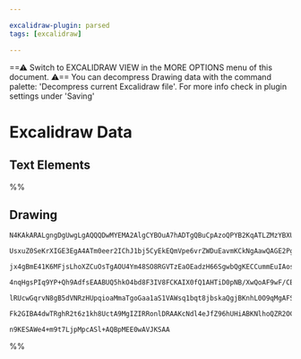 ```yaml
---

excalidraw-plugin: parsed
tags: [excalidraw]

---
```

==⚠  Switch to EXCALIDRAW VIEW in the MORE OPTIONS menu of this document. ⚠== You can decompress Drawing data with the command palette: 'Decompress current Excalidraw file'. For more info check in plugin settings under 'Saving'


# Excalidraw Data

## Text Elements
%%
## Drawing
```compressed-json
N4KAkARALgngDgUwgLgAQQQDwMYEMA2AlgCYBOuA7hADTgQBuCpAzoQPYB2KqATLZMzYBXUtiRoIACyhQ4zZAHoFAc0JRJQgEYA6bGwC2CgF7N6hbEcK4OCtptbErHALRY8RMpWdx8Q1TdIEfARcZgRmBShcZQUebQBGABYEmjoghH0EDihmbgBtcDBQMBKIEm4IIwB2RIAtAFYAZQAxfUSoAH02AElJSQARIQAhAAYADQAzVJLIWEQKicCETyp+

UsxuZ0SeKrXIGE3EgA4ATm0eer2IChJ1bj5CyEkEQmVpe6vrZWDuEavmKCkNgAawQAGE2Pg2KQKgBieIIBEI6alTS4bDA5RAoQcYgQqEwiSA6zMOC4QLZFGQCaEfD4RqwH4SQQeKkQAFA0EAdVukl+2kuj3ZgJBCAZMCZ6BZ5Su2LeHHCuTQ8SubDJ2DUB2VIz+Qqxwjg3WIStQeQAuldFrhMkbuBwhHSroRcVgKrgRmzsbiFcwTfbHUKwst7iMk

jx4gBmE41K6MFjsLhoXZCuOsTgAOU4Ym48SO8RGVTzEaOEadzH66SgwbQgKECCummEuIAosFMtkTearkI4MRcFXiDmqvV6vF84kTiMI4ldTMIEQOMC7Q78FcoRjq6gJgQwlc4GxnTl8o8wAUZiVZ+eRieLSez+eVSewPEb3tT0/LzMX+fb+f7zNnEfc8wB4V87yfQC3xAm9Hl/Uo4ECX0RHCY8r20EYdmnCNhzfEYEhLeoTmwwU0NzHCTzwkYADZ

4nqHgsPIq9YP+Qh9AdfsEAABUQ5hkO4bd8F3IV8FCKAIX0fQ1AHTiD0pNB/XwQoAF9wF/CBcDgOAGQ47hilmZ5MgqPtSCXNYGEIBAKCGdFMS9PFIWhOEJmclyUQgbARApKBuirfQGU5cEHMJdB4URMK3I80gvJ8jJrIxfUcXsgkKmJDhSXJLIoAizzMpi/RmlpelGXEKVIRlQp3Jy7I8v80UeWIO40DwkjIEi6LfNq0FxUldkysHMy2ty3yACVhH

lRUcwGqrvN8gB5dVNRzHUpqioaMmaTgoGaa1aS1VAWsq1bqt8jbskaQgjBKnhL0O9qMgAFSwKAAEEiGURN0GCCYspWu6/KiUgXqitgKGeXBB3kldfrW/Rm1xZ7gdBkIIfQckgVWCrBuOjIEfR+74BKiA7Lc5hsCBOkxm4epTgSC4zNJ8n8AATW4KiRiObREmIsyjDYAxdJTAg624RJlOh7H9FGxKfRNImm36iqsRIc7LpFm6leIBkEDgD5FdIEgA

Fk2GIBA4dwTRghR2t6z1kh8UctA9MgIZIRRonlDRAAKcNdl4eJfZ96hUHiABKNlhoQZR2OC92vfov5eAjBP46D0OIDFzHps6hB5qgBM/ShiqrUyCOXX1jhlAFucsnNy3uGtq5sCIHWa1IOsrg4a0SoboVhCgBdu7bhAM9KOwACsEGwHJGk7uAjZNs2Lc3AShNKdE88Ye6+fwKvSjmQmwmCKeEzZDyAQMfH5khgM53XUEUZXm250WAxGnSY/OH4nc

n9KESAWe4+m9t7LjpMpcASl+AQBpMEE0wAVJKSAA
```
%%
